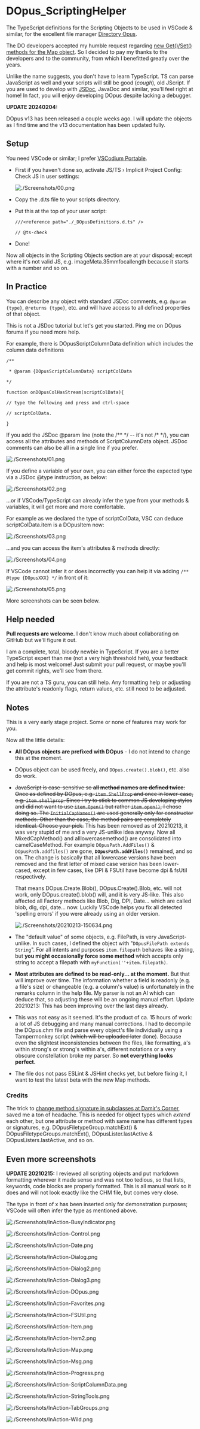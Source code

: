 # DOpus_ScriptingHelper

The TypeScript definitions for the Scripting Objects to be used in VSCode & similar, for the excellent file manager [Directory Opus](https://www.gpsoft.com.au/).

The DO developers accepted my humble request regarding [new Get()/Set() methods for the Map object](https://resource.dopus.com/t/set-method-for-map/37775/2). So I decided to pay my thanks to the developers and to the community, from which I benefitted greatly over the years.

Unlike the name suggests, you don't have to learn TypeScript. TS can parse JavaScript as well and your scripts will still be good (*cough*), old JScript. If you are used to develop with [JSDoc](https://jsdoc.app/), JavaDoc and similar, you'll feel right at home! In fact, you will enjoy developing DOpus despite lacking a debugger.

**UPDATE 20240204:**

DOpus v13 has been released a couple weeks ago. I will update the objects as I find time and the v13 documentation has been updated fully.

## Setup

You need VSCode or similar; I prefer [VSCodium Portable](https://portapps.io/app/vscodium-portable/).

* First if you haven't done so, activate JS/TS › Implicit Project Config: Check JS in user settings:

  ![./Screenshots/00.png](./Screenshots/00.png)

* Copy the .d.ts file to your scripts directory.

* Put this at the top of your user script:

  `///<reference path="./_DOpusDefinitions.d.ts" />`

  `// @ts-check`

* Done!

Now all objects in the Scripting Objects section are at your disposal; except where it's not valid JS, e.g. imageMeta.35mmfocallength because it starts with a number and so on.

## In Practice

You can describe any object with standard JSDoc comments, e.g. `@param {type}`, `@returns {type}`, etc. and will have access to all defined properties of that object.

This is not a JSDoc tutorial but let's get you started. Ping me on DOpus forums if you need more help.

For example, there is DOpusScriptColumnData definition which includes the column data definitions

`/**`

` * @param {DOpusScriptColumnData} scriptColData`

 `*/`

`function onDOpusColHasStream(scriptColData){`

`// type the following and press and ctrl-space`

`// scriptColData.`

`}`

If you add the JSDoc @param line (note the /** */ -- it's not /\* */), you can access all the attributes and methods of ScriptColumnData object. JSDoc comments can also be all in a single line if you prefer.

![./Screenshots/01.png](./Screenshots/01.png)



If you define a variable of your own, you can either force the expected type via a JSDoc @type instruction, as below:

![./Screenshots/02.png](./Screenshots/02.png)

...or if VSCode/TypeScript can already infer the type from your methods & variables, it will get more and more comfortable.

For example as we declared the type of scriptColData, VSC can deduce scriptColData.item is a DOpusItem now:

![./Screenshots/03.png](./Screenshots/03.png)

...and you can access the item's attributes & methods directly:

![./Screenshots/04.png](./Screenshots/04.png)



If VSCode cannot infer it or does incorrectly you can help it via adding `/** @type {DOpusXXX} */` in front of it:

![./Screenshots/05.png](./Screenshots/05.png)



More screenshots can be seen below.



## Help needed

**Pull requests are welcome.** I don't know much about collaborating on GitHub but we'll figure it out.

I am a complete, total, bloody newbie in TypeScript. If you are a better TypeScript expert than me (not a very high threshold heh), your feedback and help is most welcome! Just submit your pull request, or maybe you'll get commit rights, we'll see from there.

If you are not a TS guru, you can still help. Any formatting help or adjusting the attribute's readonly flags, return values, etc. still need to be adjusted.

## Notes

This is a very early stage project. Some or none of features may work for you.

Now all the little details:

* **All DOpus objects are prefixed with DOpus** - I do not intend to change this at the moment.
* DOpus object can be used freely, and `DOpus.create().blob()`, etc. also do work.
* ~~JavaScript is case-sensitive so **all method names are defined twice**: Once as defined by DOpus, e.g. `item.ShellProp` and once in lower-case, e.g. `item.shellprop`. Since I try to stick to common JS developing styles and did not want to use `item.Open()` but rather `item.open()`, I chose doing so. The `InitialCapNames()` are used generally only for constructor methods. Other than the case, the method pairs are completely identical. Choose your pick.~~
  This has been removed as of 20210213, it was very stupid of me and a very JS-unlike idea anyway. Now all MixedCapMethod() and alllowercasemethod() are consolidated into camelCaseMethod. For example `DOpusPath.AddFiles()` & `DOpusPath.addfiles()` are gone, **`DOpusPath.addFiles()`** remained, and so on. The change is basically that all lowercase versions have been removed and the first letter of mixed case version has been lower-cased, except in few cases, like DPI & FSUtil have become dpi & fsUtil respectively.

  That means DOpus.Create.Blob(), DOpus.Create().Blob, etc. will not work, only DOpus.create().blob() will, and it is very JS-like. This also affected all Factory methods like Blob, Dlg, DPI, Date... which are called blob, dlg, dpi, date... now. Luckily VSCode helps you fix all detected 'spelling errors' if you were already using an older version.

  ![./Screenshots/20210213-150634.png](./Screenshots/20210213-150634.png)
* The "default value" of some objects, e.g. FilePath, is very JavaScript-unlike. In such cases, I defined the object with "`DOpusFilePath extends String`". For all intents and purposes `item.filepath` behaves like a string, but **you might occasionally force some method** which accepts only string to accept a filepath with `myFunction(''+item.filepath)`.
* **Most attributes are defined to be read-only... at the moment.** But that will improve over time. The information whether a field is readonly (e.g. a file's size) or changeable (e.g. a column's value) is unfortunately in the remarks column in the help file. My parser is not an AI which can deduce that, so adjusting these will be an ongoing manual effort. Update 20210213: This has been improving over the last days already.
* This was not easy as it seemed. It's the product of ca. 15 hours of work: a lot of JS debugging and many manual corrections. I had to decompile the DOpus.chm file and parse every object's file individually using a Tampermonkey script (~~which will be uploaded later~~ done). Because even the slightest inconsistencies between the files, like formatting, a's within strong's or strong's within a's, different notations or a very obscure constellation broke my parser. So **not everything looks perfect.**
* The file dos not pass ESLint & JSHint checks yet, but before fixing it, I want to test the latest beta with the new Map methods.

### Credits

The trick to [change method signature in subclasses at Damir's Corner](https://www.damirscorner.com/blog/posts/20190712-ChangeMethodSignatureInTypescriptSubclass.html), saved me a ton of headache. This is needed for object types which *extend* each other, but one attribute or method with same name has different types or signatures, e.g. DOpusFiletypeGroup.matchExt() & DOpusFiletypeGroups.matchExt(), DOpusLister.lastActive & DOpusListers.lastActive, and so on.


## Even more screenshots

**UPDATE 20210215:** I reviewed all scripting objects and put markdown formatting wherever it made sense and was not too tedious, so that lists, keywords, code blocks are properly formatted. This is all manual work so it does and will not look exactly like the CHM file, but comes very close.

The type in front of x has been inserted only for demonstration purposes; VSCode will often infer the type as mentioned above.

![./Screenshots/InAction-BusyIndicator.png](./Screenshots/InAction-BusyIndicator.png)

![./Screenshots/InAction-Control.png](./Screenshots/InAction-Control.png)

![./Screenshots/InAction-Date.png](./Screenshots/InAction-Date.png)

![./Screenshots/InAction-Dialog.png](./Screenshots/InAction-Dialog.png)

![./Screenshots/InAction-Dialog2.png](./Screenshots/InAction-Dialog2.png)

![./Screenshots/InAction-Dialog3.png](./Screenshots/InAction-Dialog3.png)

![./Screenshots/InAction-DOpus.png](./Screenshots/InAction-DOpus.png)

![./Screenshots/InAction-Favorites.png](./Screenshots/InAction-Favorites.png)

![./Screenshots/InAction-FSUtil.png](./Screenshots/InAction-FSUtil.png)

![./Screenshots/InAction-Item.png](./Screenshots/InAction-Item.png)

![./Screenshots/InAction-Item2.png](./Screenshots/InAction-Item2.png)

![./Screenshots/InAction-Map.png](./Screenshots/InAction-Map.png)

![./Screenshots/InAction-Msg.png](./Screenshots/InAction-Msg.png)

![./Screenshots/InAction-Progress.png](./Screenshots/InAction-Progress.png)

![./Screenshots/InAction-ScriptColumnData.png](./Screenshots/InAction-ScriptColumnData.png)

![./Screenshots/InAction-StringTools.png](./Screenshots/InAction-StringTools.png)

![./Screenshots/InAction-TabGroups.png](./Screenshots/InAction-TabGroups.png)

![./Screenshots/InAction-Wild.png](./Screenshots/InAction-Wild.png)
